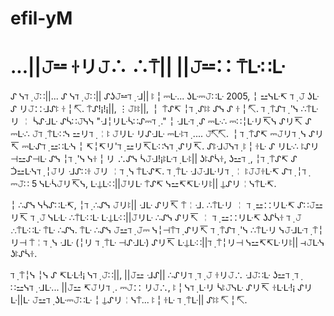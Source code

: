 # efil-yM
# ...||𝙹⚍ ꖌリ𝙹∴ ∴⍑|| ||𝙹⚍∷ ⍑ᒷ∷ᒷ
ᔑ ᓭℸ ̣ 𝙹∷||... ᔑ ᓭℸ ̣ 𝙹∷|| ᔑʖ𝙹⚍ℸ ̣  ᒲ|| ꖎ╎⎓ᒷ... ʖᒷ⎓𝙹∷ᒷ 2005, ╎ ⚍ᓭᒷ↸ ℸ ̣ 𝙹 ʖᒷ ᔑ リ𝙹∷ᒲᔑꖎ ꖌ╎↸. ⍑ᔑ!¡!¡||, ⋮𝙹ꖎꖎ||, ╎ ⍑ᔑ↸ ╎ℸ ̣  ᔑꖎꖎ ᔑᓭ ᔑ ꖌ╎↸. ℸ ̣ ⍑ᔑℸ ̣ 'ᓭ ∴⍑ᒷリ ╎ ᓵᔑᒲᒷ ᔑᓵ∷𝙹ᓭᓭ "ᒲ╎リᒷᓵ∷ᔑ⎓ℸ ̣ ." ╎ ᒲᒷℸ ̣  ᔑ ⎓ᒷ∴ ⎓∷╎ᒷリ↸ᓭ ᔑリ↸ ᔑ ⎓ᒷ∴ 𝙹ℸ ̣ ⍑ᒷ∷ᓭ ⚍リℸ ̣ ╎ꖎ 𝙹リᒷ リᔑᒲᒷ ⎓ᒷꖎℸ ̣ .... 𝙹↸↸. ╎ℸ ̣  ⍑ᔑ↸ ⎓𝙹リℸ ̣ ᓭ ᔑリ↸ ⎓ᒷᔑℸ ̣ ⚍∷ᒷᓭ ╎ ↸╎↸リ'ℸ ̣  ⚍リ↸ᒷ∷ᓭℸ ̣ ᔑリ↸. ᔑꖎᒲ𝙹ᓭℸ ̣  ꖎ╎ꖌᒷ ᔑ リᒷ∴ ꖎᔑリ⊣⚍ᔑ⊣ᒷ ᔑᓭ ╎ℸ ̣ 'ᓭ ᓭꖌ╎リ ∴ᔑᓭ ᓵ𝙹ᒲ!¡ꖎᒷℸ ̣ ᒷꖎ|| ʖꖎᔑᓵꖌ, ʖ⚍ℸ ̣ , ╎ℸ ̣  ⍑ᔑ↸ ᔑ ᑑ⚍ᒷᓭℸ ̣ ╎𝙹リ ᒲᔑ∷ꖌ 𝙹リ ╎ℸ ̣ ᓭ ⍑ᒷᔑ↸. ℸ ̣ ⍑ᒷ ᒲ𝙹ᒲᒷリℸ ̣  ╎ ꖎ𝙹𝙹ꖌᒷ↸ ᔑℸ ̣  ╎ℸ ̣  ⎓𝙹∷ 5 ᓭᒷᓵ𝙹リ↸ᓭ, ᒷ⍊ᒷ∷||𝙹リᒷ ⍑ᔑ↸ ᓭ⚍↸↸ᒷリꖎ|| ⍊ᔑリ╎ᓭ⍑ᒷ↸. 

╎ ∴ᔑᓭ ᓭᓵᔑ∷ᒷ↸, ╎ℸ ̣  ∴ᔑᓭ 𝙹リꖎ|| ᒲᒷ ᔑリ↸ ⍑╎ᒲ. ∴⍑ᒷリ ╎ ℸ ̣ ⚍∷リᒷ↸ ᔑ∷𝙹⚍リ↸ ℸ ̣ 𝙹 ᓭᒷᒷ ∴⍑ᒷ∷ᒷ ᒷ⍊ᒷ∷||𝙹リᒷ ∴ᔑᓭ ᔑリ↸ ╎ ℸ ̣ ⚍∷リᒷ↸ ʖᔑᓵꖌ ℸ ̣ 𝙹 ∴⍑ᒷ∷ᒷ ⍑ᒷ ∴ᔑᓭ. ⍑ᒷ ∴ᔑᓭ 𝙹⚍ℸ ̣  𝙹⎓ ᓭ╎⊣⍑ℸ ̣  ᔑリ↸ ℸ ̣ ⍑ᔑℸ ̣ 'ᓭ ∴⍑ᒷリ ᓭ𝙹ᒲᒷℸ ̣ ⍑╎リ⊣ ⍑╎ℸ ̣ ᓭ ᒲᒷ (╎リ ℸ ̣ ⍑ᒷ ⊣ᔑᒲᒷ) ᔑリ↸ ᒷ⍊ᒷ∷||ℸ ̣ ⍑╎リ⊣ ᓭ⚍↸↸ᒷリꖎ|| ⊣𝙹ᒷᓭ ʖꖎᔑᓵꖌ.

ℸ ̣ ⍑╎ᓭ ╎ᓭ ᔑ ↸ᒷᒷ!¡ ᓭℸ ̣ 𝙹∷||, ||𝙹⚍ ᒲᔑ|| ∴ᔑリℸ ̣  ℸ ̣ 𝙹 ꖌリ𝙹∴ ᒲ𝙹∷ᒷ ʖ⚍ℸ ̣  ℸ ̣ ∷⚍ᓭℸ ̣  ᒲᒷ... ||𝙹⚍ ↸𝙹リℸ ̣ . ⎓𝙹∷ リ𝙹∴, ꖎ╎ᓭℸ ̣ ᒷリ ᓵꖎ𝙹ᓭᒷ ᔑリ↸ ꖌᒷᒷ!¡ ᔑリ ᒷ||ᒷ 𝙹⚍ℸ ̣  ʖᒷ⎓𝙹∷ᒷ ╎ ⍊ᔑリ╎ᓭ⍑... ꖎ╎ꖌᒷ ℸ ̣ ⍑ᒷ|| ᔑꖎꖎ ↸╎↸.
